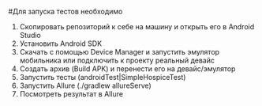
#Для запуска тестов необходимо
1. Скопировать репозиторий к себе на машину и открыть его в Android Studio
2. Установить Android SDK
3. Скачать с помощью Device Manager и запустить эмулятор мобильника или подключить к проекту реальный девайс
4. Создать архив (Build APK) и перенести его на девайс/эмулятор
6. Запустить тесты (androidTest|SimpleHospiceTest)
7. Запустить Allure (./gradlew allureServe)
8. Посмотреть результат в Allure
